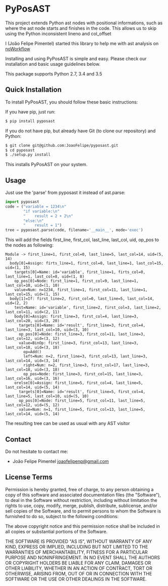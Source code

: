 PyPosAST
==========

This project extends Python ast nodes with positional informations, such as where the ast node starts and finishes in the code. This allows us to skip using the Python inconsistent lineno and col_offset

I (João Felipe Pimentel) started this library to help me with ast analysis on [noWorkflow](https://github.com/gems-uff/noworkflow)

Installing and using PyPosAST is simple and easy. Please check our installation and basic usage guidelines below.

This package supports Python 2.7, 3.4 and 3.5


Quick Installation
------------------

To install PyPosAST, you should follow these basic instructions:

If you have pip, just run:
```bash
$ pip install pyposast
```


If you do not have pip, but already have Git (to clone our repository) and Python:
```bash
$ git clone git@github.com:JoaoFelipe/pyposast.git
$ cd pyposast
$ ./setup.py install
```
This installs PyPosAST on your system.

Usage
-----------

Just use the 'parse' from pyposast it instead of ast.parse:
```python
import pyposast
code = ("variable = 1234\n"
        "if variable:\n"
        "    result = 2 + 2\n"
        "else:\n"
        "    result = 1")
tree = pyposast.parse(code, filename='__main__', mode='exec')
```

This will add the fields first_line, first_col, last_line, last_col, uid, op_pos to the nodes as following:
```
Module -> first_line=1, first_col=0, last_line=5, last_col=14, uid=(5, 14)
  body[0]=Assign: firts_line=1, first_col=0, last_line=1, last_col=15, uid=(1, 15)
    targets[0]=Name: id='variable', first_line=1, firts_col=0, last_line=1, last_col=8, uid=(1, 8)
    op_pos[0]=Node: first_line=1, first_col=9, last_line=1, last_col=10, uid=(1, 10)
    value=Num: n=1234, first_line=1, first_col=11, last_line=1, last_col=15, uid=(1, 15)
  body[1]=If: first_line=2, first_col=0, last_line=5, last_col=14, uid=(2, 2)
    test=Name: id='variable', first_line=2, first_col=3, last_line=2, last_col=11, uid=(2, 11)
    body[0]=Assign: first_line=3, first_col=4, last_line=3, last_col=20, uid=(3, 20)
      targets[0]=Name: id='result', first_line=3, first_col=4, last_line=3, last_col=10, uid=(3, 10)
      op_pos[0]=Node: first_line=3, first_col=11, last_line=3, last_col=12, uid=(3, 12)
      value=BinOp: first_line=3, first_col=13, last_line=3, last_col=18, uid=(3, 18)
        op=Add()
        left=Num: n=2, first_line=3, first_col=13, last_line=3, last_col=14, uid=(3, 14)
        right=Num: n=2, first_line=3, first_col=17, last_line=3, last_col=18, uid=(3, 18)
        op_pos=Node: first_line=3, first_col=15, last_line=3, last_col=16, uid=(3, 16)
    orelse[0]=Assign: first_line=5, first_col=4, last_line=5, last_col=14, uid=(5, 14)
      targets[0]=Name: id='result', first_line=5, first_col=4, last_line=5, last_col=10, uid=(5, 10)
      op_pos[0]=Node: first_line=5, first_col=11, last_line=5, last_col=12, uid=(5, 12)
      value=Num: n=1, first_line=5, first_col=13, last_line=5, last_col=14, uid=(5, 14)
```

The resulting tree can be used as usual with any AST visitor

Contact
----

Do not hesitate to contact me:

* João Felipe Pimentel <joaofelipenp@gmail.com>

License Terms
-------------

Permission is hereby granted, free of charge, to any person obtaining a copy of
this software and associated documentation files (the "Software"), to deal in
the Software without restriction, including without limitation the rights to
use, copy, modify, merge, publish, distribute, sublicense, and/or sell copies of
the Software, and to permit persons to whom the Software is furnished to do so,
subject to the following conditions:

The above copyright notice and this permission notice shall be included in all
copies or substantial portions of the Software.

THE SOFTWARE IS PROVIDED "AS IS", WITHOUT WARRANTY OF ANY KIND, EXPRESS OR
IMPLIED, INCLUDING BUT NOT LIMITED TO THE WARRANTIES OF MERCHANTABILITY, FITNESS
FOR A PARTICULAR PURPOSE AND NONINFRINGEMENT. IN NO EVENT SHALL THE AUTHORS OR
COPYRIGHT HOLDERS BE LIABLE FOR ANY CLAIM, DAMAGES OR OTHER LIABILITY, WHETHER
IN AN ACTION OF CONTRACT, TORT OR OTHERWISE, ARISING FROM, OUT OF OR IN
CONNECTION WITH THE SOFTWARE OR THE USE OR OTHER DEALINGS IN THE SOFTWARE.

